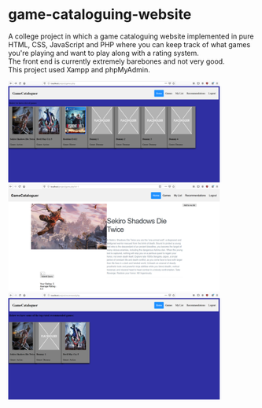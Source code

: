 # game-cataloguing-website
A college project in which a game cataloguing website implemented in pure HTML, CSS, JavaScript and PHP where you can keep track of what games you're playing and want to play along with a rating system.
<br>
The front end is currently extremely barebones and not very good. <br>
This project used Xampp and phpMyAdmin. <br>

<p float="left">
<img src = "Capture.PNG" width=430>
<img src = "Capture1.PNG" width=430>
<img src = "Capture2.PNG" width = 430>
</p>
